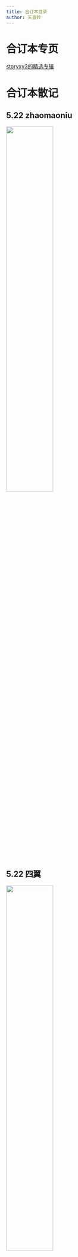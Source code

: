 ```yaml
---
title: 合订本目录
author: 天音铃
---
```


# 合订本专页
[storyxy3的精选专辑](/QGI/luguanluguan.md)
# 合订本散记
## 5.22 zhaomaoniu
<div align="left">
<img src=/QGI-Pics/20250522-zhaomaoniu-qwertyuiop.png width=50%>
</div>

## 5.22 四翼
<div align="left">
<img src=/QGI-Pics/20250522-eeee-qwertyuiop.png width=50%>
</div>
       
## 20250601 zhaomaoniu
<div align="left">
<img src=/QGI-Pics/20250601-zhaomaoniu-20250601072023.png width=50%>
</div>
            

## 20250601 ty0
<div align="left">
<img src=/QGI-Pics/20250601-ty0-20250601074906.png width=50%>
</div>
            

## 20250601 zhaomaoniu
<div align="left">
<img src=/QGI-Pics/20250601-zhaomaoniu-20250601113449.png width=50%>
</div>
            
## 20250601 ty0
<div align="left">
<img src=/QGI-Pics/20250601-ty0-20250601153738.png width=50%>
</div>
            
## 20250601 dz3yu
<div align="left">
<img src=/QGI-Pics/20250601-dz3yu-20250601183016.png width=50%>
</div>
            
## 20250601 ty0
<div align="left">
<img src=/QGI-Pics/20250601-ty0-20250601202507.png width=50%>
</div>
            
## 20250603 ty0
<div align="left">
<img src=/QGI-Pics/20250603-ty0-20250603141905.png width=50%>
</div>
            
## 20250603 storyxy3
<div align="left">
<img src=/QGI-Pics/20250603-storyxy3-20250603142529.png width=50%>
</div>
            